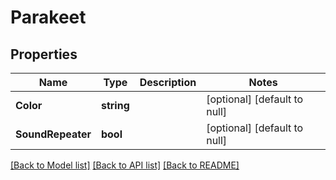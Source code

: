 # Parakeet

## Properties
Name | Type | Description | Notes
------------ | ------------- | ------------- | -------------
**Color** | **string** |  | [optional] [default to null]
**SoundRepeater** | **bool** |  | [optional] [default to null]

[[Back to Model list]](../README.md#documentation-for-models) [[Back to API list]](../README.md#documentation-for-api-endpoints) [[Back to README]](../README.md)

